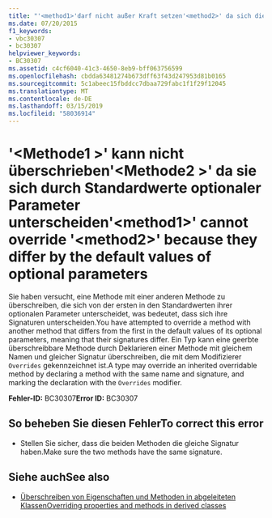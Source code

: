 ```yaml
---
title: "'<method1>'darf nicht außer Kraft setzen'<method2>' da sich die Standardwerte der optionalen Parameter unterscheiden"
ms.date: 07/20/2015
f1_keywords:
- vbc30307
- bc30307
helpviewer_keywords:
- BC30307
ms.assetid: c4cf6040-41c3-4650-8eb9-bff063756599
ms.openlocfilehash: cbdda63481274b673dff63f43d247953d81b0165
ms.sourcegitcommit: 5c1abeec15fbddcc7dbaa729fabc1f1f29f12045
ms.translationtype: MT
ms.contentlocale: de-DE
ms.lasthandoff: 03/15/2019
ms.locfileid: "58036914"
---
```

# <a name="method1-cannot-override-method2-because-they-differ-by-the-default-values-of-optional-parameters"></a><span data-ttu-id="a087d-102">'\<Methode1 >' kann nicht überschrieben'\<Methode2 >' da sie sich durch Standardwerte optionaler Parameter unterscheiden</span><span class="sxs-lookup"><span data-stu-id="a087d-102">'\<method1>' cannot override '\<method2>' because they differ by the default values of optional parameters</span></span>
<span data-ttu-id="a087d-103">Sie haben versucht, eine Methode mit einer anderen Methode zu überschreiben, die sich von der ersten in den Standardwerten ihrer optionalen Parameter unterscheidet, was bedeutet, dass sich ihre Signaturen unterscheiden.</span><span class="sxs-lookup"><span data-stu-id="a087d-103">You have attempted to override a method with another method that differs from the first in the default values of its optional parameters, meaning that their signatures differ.</span></span> <span data-ttu-id="a087d-104">Ein Typ kann eine geerbte überschreibbare Methode durch Deklarieren einer Methode mit gleichem Namen und gleicher Signatur überschreiben, die mit dem Modifizierer `Overrides` gekennzeichnet ist.</span><span class="sxs-lookup"><span data-stu-id="a087d-104">A type may override an inherited overridable method by declaring a method with the same name and signature, and marking the declaration with the `Overrides` modifier.</span></span>  
  
 <span data-ttu-id="a087d-105">**Fehler-ID:** BC30307</span><span class="sxs-lookup"><span data-stu-id="a087d-105">**Error ID:** BC30307</span></span>  
  
## <a name="to-correct-this-error"></a><span data-ttu-id="a087d-106">So beheben Sie diesen Fehler</span><span class="sxs-lookup"><span data-stu-id="a087d-106">To correct this error</span></span>  
  
-   <span data-ttu-id="a087d-107">Stellen Sie sicher, dass die beiden Methoden die gleiche Signatur haben.</span><span class="sxs-lookup"><span data-stu-id="a087d-107">Make sure the two methods have the same signature.</span></span>  
  
## <a name="see-also"></a><span data-ttu-id="a087d-108">Siehe auch</span><span class="sxs-lookup"><span data-stu-id="a087d-108">See also</span></span>

- [<span data-ttu-id="a087d-109">Überschreiben von Eigenschaften und Methoden in abgeleiteten Klassen</span><span class="sxs-lookup"><span data-stu-id="a087d-109">Overriding properties and methods in derived classes</span></span>](~/docs/visual-basic/programming-guide/language-features/objects-and-classes/inheritance-basics.md#overriding-properties-and-methods-in-derived-classes)
